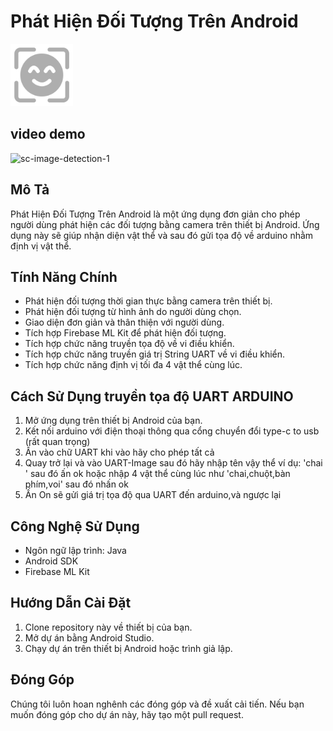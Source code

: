# Phát Hiện Đối Tượng Trên Android

<img width="100" alt="icon-image-detection" src="app/src/main/res/drawable/icon.png">

## video demo  
<img width="200" alt="sc-image-detection-1" src="https://drive.google.com/file/d/1I_TOUaBGab6d6XzOKA1KlsAntyYz1El2/view?usp=sharing">  


## Mô Tả  
Phát Hiện Đối Tượng Trên Android là một ứng dụng đơn giản cho phép người dùng phát hiện các đối tượng bằng camera trên thiết bị Android. Ứng dụng này sẽ giúp nhận diện vật thể và sau đó gửi tọa độ về arduino nhằm định vị vật thể. 

## Tính Năng Chính  
- Phát hiện đối tượng thời gian thực bằng camera trên thiết bị.  
- Phát hiện đối tượng từ hình ảnh do người dùng chọn.  
- Giao diện đơn giản và thân thiện với người dùng.  
- Tích hợp Firebase ML Kit để phát hiện đối tượng.
- Tích hợp chức năng truyền tọa độ về vi điều khiển.
- Tích hợp chức năng truyền giá trị String UART về vi điều khiển.
- Tích hợp chức năng định vị tối đa 4 vật thể cùng lúc.   

## Cách Sử Dụng truyền tọa độ UART ARDUINO
1. Mở ứng dụng trên thiết bị Android của bạn.  
2. Kết nối arduino với điện thoại thông qua cổng chuyển đổi type-c to usb (rất quan trọng)
3. Ấn vào chữ UART khi vào hãy cho phép tất cả
4. Quay trở lại và vào UART-Image sau đó hãy nhập tên vậy thể ví dụ: 'chai ' sau đó ấn ok hoặc nhập 4 vật thể cùng lúc như 'chai,chuột,bàn phím,voi' sau đó nhấn ok
5. Ấn On sẽ gửi giá trị tọa độ qua UART đến arduino,và ngược lại

## Công Nghệ Sử Dụng  
- Ngôn ngữ lập trình: Java  
- Android SDK  
- Firebase ML Kit  

## Hướng Dẫn Cài Đặt  
1. Clone repository này về thiết bị của bạn.  
2. Mở dự án bằng Android Studio.  
3. Chạy dự án trên thiết bị Android hoặc trình giả lập.  

## Đóng Góp  
Chúng tôi luôn hoan nghênh các đóng góp và đề xuất cải tiến. Nếu bạn muốn đóng góp cho dự án này, hãy tạo một pull request.  


